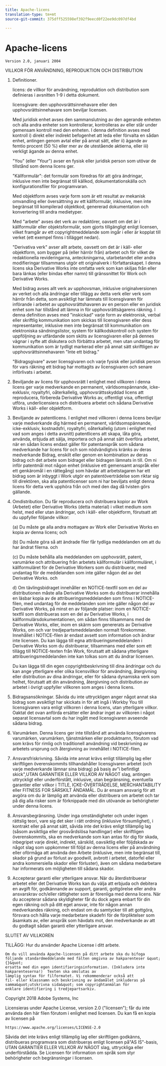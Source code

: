 ```yaml
---
title: Apache-licens
translation-type: tm+mt
source-git-commit: 375dff525598ef392f9eecd0f22ee9dc097df4bd

---
```



# Apache-licens

    Version 2.0, januari 2004
<!--                        https://www.apache.org/licenses/  -->

VILLKOR FÖR ANVÄNDNING, REPRODUKTION OCH DISTRIBUTION

1. Definitioner.

   licens: de villkor för användning, reproduktion och distribution som definieras i avsnitten 1-9 i detta dokument.

   licensgivare: den upphovsrättsinnehavare eller den upphovsrättsinnehavare som beviljar licensen.

   Med juridisk enhet avses den sammanslutning av den agerande enheten och alla andra enheter som kontrollerar, kontrolleras av eller står under gemensam kontroll med den enheten. I denna definition avses med kontroll i) direkt eller indirekt befogenhet att leda eller förvalta en sådan enhet, antingen genom avtal eller på annat sätt, eller ii) ägande av femtio procent (50 %) eller mer av de utestående aktierna, eller iii) verkligt ägande av denna enhet.

   &quot;You&quot; (eller &quot;Your&quot;) avser en fysisk eller juridisk person som utövar de tillstånd som denna licens ger.

   &quot;Källformulär&quot;: det formulär som föredras för att göra ändringar, inklusive men inte begränsat till källkod, dokumentationskälla och konfigurationsfiler för programvaran.

   Med objektform avses varje form som är ett resultat av mekanisk omvandling eller översättning av ett källformulär, inklusive, men inte begränsat till kompilerad objektkod, genererad dokumentation och konvertering till andra medietyper.

   Med &quot;arbete&quot; avses det verk av redaktörer, oavsett om det är i källformulär eller objektsformulär, som gjorts tillgängligt enligt licensen, vilket framgår av ett copyrightmeddelande som ingår i eller är kopplat till verket (ett exempel finns i tillägget nedan).

   &quot;Derivativa verk&quot; avser allt arbete, oavsett om det är i käll- eller objektform, som bygger på (eller härrör från) arbetet och för vilket de redaktionella revideringarna, anteckningarna, utarbetandet eller andra modifieringar tillsammans utgör ett originalverk i författarskapet. I denna licens ska Derivative Works inte omfatta verk som kan skiljas från eller bara länkas (eller bindas efter namn) till gränssnittet för Work och Derivative Works.

   Med bidrag avses allt verk av upphovsman, inklusive originalversionen av verket och alla ändringar eller tillägg av detta verk eller verk som härrör från detta, som avsiktligt har lämnats till licensgivaren för införande i arbetet av upphovsrättshavaren av en person eller en juridisk enhet som har tillstånd att lämna in för upphovsrättsägarens räkning. I denna definition avses med &quot;inskickad&quot; varje form av elektronisk, verbal eller skriftlig kommunikation som skickas till licensgivaren eller dess representanter, inklusive men inte begränsat till kommunikation om elektroniska sändningslistor, system för källkodskontroll och system för uppföljning av utfärdande som sköts av licensgivaren eller på dennes vägnar i syfte att diskutera och förbättra arbetet, men utan undantag för kommunikation som är tydligt markerad eller på annat sätt skriftligen av upphovsrättsinnehavaren &quot;Inte ett bidrag.&quot;

   &quot;Bidragsgivare&quot; avser licensgivaren och varje fysisk eller juridisk person för vars räkning ett bidrag har mottagits av licensgivaren och senare införlivats i arbetet.

2. Beviljande av licens för upphovsrätt I enlighet med villkoren i denna licens ger varje medverkande en permanent, världsomspännande, icke-exklusiv, royaltyfri, oåterkallelig, upphovsrättsskyddad licens att reproducera, förbereda Derivative Works av, offentligt visa, offentligt utföra, underlicensiera och distribuera arbetet och sådana Derivative Works i käll- eller objektform.

3. Beviljande av patentlicens. I enlighet med villkoren i denna licens beviljar varje medverkande dig härmed en permanent, världsomspännande, icke-exklusiv, kostnadsfri, royaltyfri, oåterkallelig (utom i enlighet med vad som anges i detta avsnitt) patentlicens att skapa, låta göra, använda, erbjuda att sälja, importera och på annat sätt överföra arbetet, när en sådan licens endast gäller för patentanspråk som sådana medverkande har licens för och som nödvändigtvis kränks av deras medverkande Bidrag, enskilt eller genom en kombination av deras bidrag och det arbete som bidraget eller bidragen lämnats in till. Om ni inför patentmål mot någon enhet (inklusive ett gemensamt anspråk eller ett genkäromål i en rättegång) som hävdar att arbetstagaren har ett bidrag som är inbyggt i Work utgör en patentöverträdelse som riktar sig till direktören, ska alla patentlicenser som ni har beviljats enligt denna licens för detta verk upphöra från och med den dag då tvisten görs gällande.

4. Omdistribution. Du får reproducera och distribuera kopior av Work (Arbetet) eller Derivative Works (detta material) i vilket medium som helst, med eller utan ändringar, och i käll- eller objektform, förutsatt att du uppfyller följande villkor:

   (a) Du måste ge alla andra mottagare av Work eller Derivative Works en kopia av denna licens; och

   (b) Du måste göra så att ändrade filer får tydliga meddelanden om att du har ändrat filerna. och

   (c) Du måste behålla alla meddelanden om upphovsrätt, patent, varumärke och attribuering från arbetets källformulär i källformuläret, i källformuläret för de Derivative Workers som du distribuerar, med undantag för de meddelanden som inte gäller någon del av det Derivative Works. och

   d) Om tävlingsbidraget innehåller en NOTICE-textfil som en del av distributionen måste alla Derivative Works som du distribuerar innehålla en läsbar kopia av de attribueringsmeddelanden som finns i NOTICE-filen, med undantag för de meddelanden som inte gäller någon del av Derivative Works, på minst en av följande platser: inom en NOTICE-textfil som distribueras som en del av Derivative Works, i källformulärsdokumentationen, om sådan finns tillsammans med de Derivative Works, eller, inom en skärm som genererats av Derivative Works, om och var tredjepartsmeddelanden normalt förekommer. Innehållet i NOTICE-filen är endast avsett som information och ändrar inte licensen. Du kan lägga till egna attribueringsmeddelanden i Derivative Works som du distribuerar, tillsammans med eller som ett tillägg till NOTICE-texten från Work, förutsatt att sådana ytterligare attribueringsmeddelanden inte kan tolkas som att du ändrar licensen.

   Du kan lägga till din egen copyrightbeskrivning till dina ändringar och du kan ange ytterligare eller olika licensvillkor för användning, återgivning eller distribution av dina ändringar, eller för sådana dynamiska verk som helhet, förutsatt att din användning, återgivning och distribution av arbetet i övrigt uppfyller villkoren som anges i denna licens.

5. Bidragsansökningar. Såvida du inte uttryckligen anger något annat ska bidrag som avsiktligt har skickats in för att ingå i Workby You till licensgivaren vara enligt villkoren i denna licens, utan ytterligare villkor.
Oaktat det ovan anförda ersätter eller ändrar inget av villkoren i något separat licensavtal som du har ingått med licensgivaren avseende sådana bidrag.

6. Varumärken. Denna licens ger inte tillstånd att använda licensgivarens varumärken, varumärken, tjänstmärken eller produktnamn, förutom vad som krävs för rimlig och traditionell användning vid beskrivning av arbetets ursprung och återgivning av innehållet i NOTICE-filen.

7. Ansvarsfriskrivning. Såvida inte annat krävs enligt tillämplig lag eller skriftligen överenskommits tillhandahåller licensgivaren arbetet (och varje medverkande lämnar sina bidrag) på basis av&quot;i befintligt skick&quot;,UTAN GARANTIER ELLER VILLKOR AV NÅGOT slag, antingen uttryckligt eller underförstått, inklusive, utan begränsning, eventuella garantier eller villkor i TITLE, ICKE-ÖVERTRÄDELSE, MERCHANTABILITY eller FITNESS FOR SÄRSKILT ÄNDAMÅL. Du är ensam ansvarig för att avgöra om du är lämplig att använda eller distribuera om arbetet och tar på dig alla risker som är förknippade med din utövande av behörigheter under denna licens.

8. Ansvarsbegränsning. Under inga omständigheter och under ingen rättslig teori, vare sig det sker i rätt ordning (inklusive försumlighet), i kontrakt eller på annat sätt, såvida inte det krävs enligt tillämplig lag (såsom avsiktliga eller grosvårdslösa handlingar) eller skriftligen överenskommits, ska en medverkande som kan antas för dig för skada, inbegripet varje direkt, indirekt, särskild, oavsiktlig eller följdskada av något slag som uppkommer till följd av denna licens eller på användning eller oförmåga att använda den Arbete (inklusive, men inte begränsat till, skador på grund av förlust av goodwill, avbrott i arbetet, datorfel eller andra kommersiella skador eller förluster), även om sådana medarbetare har informerats om möjligheten till sådana skador.

9. Accepterar garanti eller ytterligare ansvar. När du återdistribuerar arbetet eller det Derivative Works kan du välja att erbjuda och debitera en avgift för, godkännande av support, garanti, gottgörelse eller andra ansvarskrav och/eller rättigheter som är förenliga med denna licens. När du accepterar sådana skyldigheter får du dock agera enbart för din egen räkning och på ditt eget ansvar, inte för någon annan medverkandes räkning, och endast om du samtycker till att gottgöra, försvara och hålla varje medarbetare skadefri för de förpliktelser som åsamkats av, eller anspråk som hävdats mot, den medverkande av att du godtagit sådan garanti eller ytterligare ansvar.

SLUTET AV VILLKOREN

TILLÄGG: Hur du använder Apache License i ditt arbete.

    Om du vill använda Apache-licensen på ditt arbete ska du bifoga
    följande standardmeddelande med fälten omgivna av hakparenteser &quot;{}&quot;
    ersatta med din egen identifieringsinformation. (Inkludera inte
    hakparenteserna!)  Texten ska omslutas av
    lämplig syntax för filformatet. Vi rekommenderar också att
    fil- eller klassnamn och beskrivning av ändamålet inkluderas på
    samma&quot;utskrivna sida&quot; som copyrightanmälan för
    enklare identifiering i tredjepartsarkiv.

Copyright 2018 Adobe Systems, Inc

Licensieras under Apache License, version 2.0 (&quot;licensen&quot;);
får du inte använda den här filen förutom i enlighet med licensen.
Du kan få en kopia av licensen på

    https://www.apache.org/licenses/LICENSE-2.0

Såvida det inte krävs enligt tillämplig lag eller skriftligen godkänns, distribueras programvara som distribueras enligt licensen på&quot;AS IS&quot;-basis, UTAN GARANTIER ELLER VILLKOR AV NÅGOT slag, uttryckliga eller underförstådda.
Se Licensen för information om språk som styr behörigheter och begränsningar i licensen.
